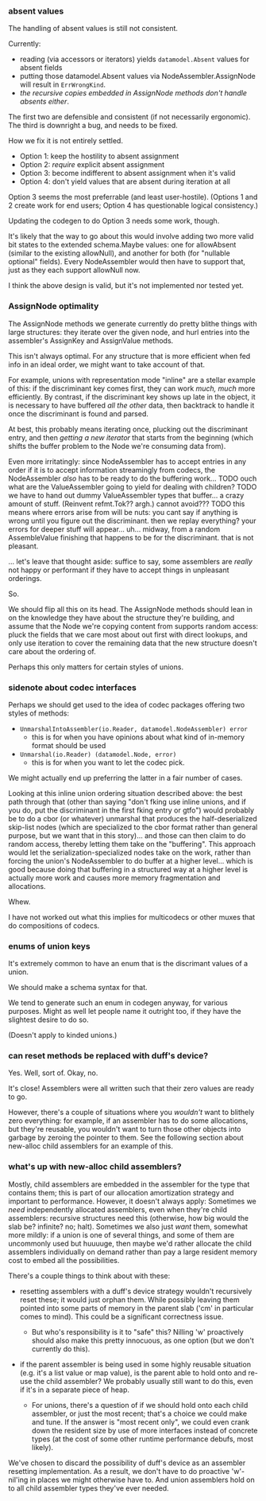 
### absent values

The handling of absent values is still not consistent.

Currently:

- reading (via accessors or iterators) yields `datamodel.Absent` values for absent fields
- putting those datamodel.Absent values via NodeAssembler.AssignNode will result in `ErrWrongKind`.
- *the recursive copies embedded in AssignNode methods don't handle absents either*.

The first two are defensible and consistent (if not necessarily ergonomic).
The third is downright a bug, and needs to be fixed.

How we fix it is not entirely settled.

- Option 1: keep the hostility to absent assignment
- Option 2: *require* explicit absent assignment
- Option 3: become indifferent to absent assignment when it's valid
- Option 4: don't yield values that are absent during iteration at all

Option 3 seems the most preferrable (and least user-hostile).
(Options 1 and 2 create work for end users;
Option 4 has questionable logical consistency.)

Updating the codegen to do Option 3 needs some work, though.

It's likely that the way to go about this would involve adding two more valid
bit states to the extended schema.Maybe values: one for allowAbsent (similar to
the existing allowNull), and another for both (for "nullable optional" fields).
Every NodeAssembler would then have to support that, just as they each support allowNull now.

I think the above design is valid, but it's not implemented nor tested yet.


### AssignNode optimality

The AssignNode methods we generate currently do pretty blithe things with large structures:
they iterate over the given node, and hurl entries into the assembler's AssignKey and AssignValue methods.

This isn't always optimal.
For any structure that is more efficient when fed info in an ideal order, we might want to take account of that.

For example, unions with representation mode "inline" are a stellar example of this:
if the discriminant key comes first, they can work *much, much* more efficiently.
By contrast, if the discriminant key shows up late in the object, it is necessary to
have buffered *all the other* data, then backtrack to handle it once the discriminant is found and parsed.

At best, this probably means iterating once, plucking out the discriminant entry,
and then *getting a new iterator* that starts from the beginning (which shifts
the buffer problem to the Node we're consuming data from).

Even more irritatingly: since NodeAssembler has to accept entries in any order
if it is to accept information streamingly from codecs, the NodeAssembler
*also* has to be ready to do the buffering work...
TODO ouch what are the ValueAssembler going to yield for dealing with children?
TODO we have to hand out dummy ValueAssembler types that buffer... a crazy amount of stuff.  (Reinvent refmt.Tok??  argh.)  cannot avoid???
TODO this means where errors arise from will be nuts: you cant say if anything is wrong until you figure out the discriminant.  then we replay everything?  your errors for deeper stuff will appear... uh... midway, from a random AssembleValue finishing that happens to be for the discriminant.  that is not pleasant.

... let's leave that thought aside: suffice to say, some assemblers are *really*
not happy or performant if they have to accept things in unpleasant orderings.

So.

We should flip all this on its head.  The AssignNode methods should lean in
on the knowledge they have about the structure they're building, and assume
that the Node we're copying content from supports random access:
pluck the fields that we care most about out first with direct lookups,
and only use iteration to cover the remaining data that the new structure
doesn't care about the ordering of.

Perhaps this only matters for certain styles of unions.


### sidenote about codec interfaces

Perhaps we should get used to the idea of codec packages offering two styles of methods:

- `UnmarshalIntoAssembler(io.Reader, datamodel.NodeAssembler) error`
	- this is for when you have opinions about what kind of in-memory format should be used
- `Unmarshal(io.Reader) (datamodel.Node, error)`
	- this is for when you want to let the codec pick.

We might actually end up preferring the latter in a fair number of cases.

Looking at this inline union ordering situation described above:
the best path through that (other than saying "don't fking use inline unions,
and if you do, put the discriminant in the first fking entry or gtfo") would probably be
to do a cbor (or whatever) unmarshal that produces the half-deserialized skip-list nodes
(which are specialized to the cbor format rather than general purpose, but we want that in this story)...
and those can then claim to do random access, thereby letting them take on the "buffering".
This approach would let the serialization-specialized nodes take on the work,
rather than forcing the union's NodeAssembler to do buffer at a higher level...
which is good because doing that buffering in a structured way at a higher level
is actually more work and causes more memory fragmentation and allocations.

Whew.

I have not worked out what this implies for multicodecs or other muxes that do compositions of codecs.


### enums of union keys

It's extremely common to have an enum that is the discrimant values of a union.

We should make a schema syntax for that.

We tend to generate such an enum in codegen anyway, for various purposes.
Might as well let people name it outright too, if they have the slightest desire to do so.

(Doesn't apply to kinded unions.)


### can reset methods be replaced with duff's device?

Yes.  Well, sort of.  Okay, no.

It's close!  Assemblers were all written such that their zero values are ready to go.

However, there's a couple of situations where you *wouldn't* want to blithely zero everything:
for example, if an assembler has to do some allocations, but they're reusable,
you wouldn't want to turn those other objects into garbage by zeroing the pointer to them.
See the following section about new-alloc child assemblers for an example of this.


### what's up with new-alloc child assemblers?

Mostly, child assemblers are embedded in the assembler for the type that contains them;
this is part of our allocation amortization strategy and important to performance.
However, it doesn't always apply:
Sometimes we *need* independently allocated assemblers, even when they're child assemblers:
recursive structures need this (otherwise, how big would the slab be?  infinite?  no; halt).
Sometimes we also just *want* them, somewhat more mildly: if a union is one of several things,
and some of them are uncommonly used but huuuuge, then maybe we'd rather allocate the child assemblers
individually on demand rather than pay a large resident memory cost to embed all the possibilities.

There's a couple things to think about with these:

- resetting assemblers with a duff's device strategy wouldn't recursively reset these;
  it would just orphan them.  While possibly leaving them pointed into some parts of memory in the parent slab ('cm' in particular comes to mind).
  This could be a significant correctness issue.
   - But who's responsibility is it to "safe" this?  Nilling 'w' proactively should also make this pretty innocuous, as one option (but we don't currently do this).

- if the parent assembler is being used in some highly reusable situation (e.g. it's a list value or map value),
  is the parent able to hold onto and re-use the child assembler?  We probably usually still want to do this, even if it's in a separate piece of heap.
  - For unions, there's a question of if we should hold onto each child assembler, or just the most recent; that's a choice we could make and tune.
    If the answer is "most recent only", we could even crank down the resident size by use of more interfaces instead of concrete types (at the cost of some other runtime performance debufs, most likely).

We've chosen to discard the possibility of duff's device as an assembler resetting implementation.
As a result, we don't have to do proactive 'w'-nil'ing in places we might otherwise have to.
And union assemblers hold on to all child assembler types they've ever needed.
